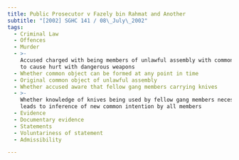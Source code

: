 ```yaml
---
title: Public Prosecutor v Fazely bin Rahmat and Another
subtitle: "[2002] SGHC 141 / 08\_July\_2002"
tags:
  - Criminal Law
  - Offences
  - Murder
  - >-
    Accused charged with being members of unlawful assembly with common object
    to cause hurt with dangerous weapons
  - Whether common object can be formed at any point in time
  - Original common object of unlawful assembly
  - Whether accused aware that fellow gang members carrying knives
  - >-
    Whether knowledge of knives being used by fellow gang members necessarily
    leads to inference of new common intention by all members
  - Evidence
  - Documentary evidence
  - Statements
  - Voluntariness of statement
  - Admissibility

---
```


